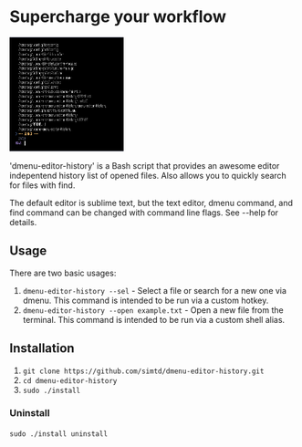 # Supercharge your workflow

<img src="https://github.com/simtd/dmenu-editor-history/blob/main/img.png" width="200" height="200" />

'dmenu-editor-history' is a Bash script that provides an awesome editor indepentend history list of opened files. Also allows you to quickly search for files with find.

The default editor is sublime text, but the text editor, dmenu command, and find command can be changed with command line flags. See --help for details.

## Usage

There are two basic usages:

1) `dmenu-editor-history --sel` - Select a file or search for a new one via dmenu. This command is intended to be run via a custom hotkey.
2) `dmenu-editor-history --open example.txt` - Open a new file from the terminal. This command is intended to be run via a custom shell alias.

## Installation

1) `git clone https://github.com/simtd/dmenu-editor-history.git`
2) `cd dmenu-editor-history`
3) `sudo ./install`

### Uninstall

`sudo ./install uninstall`
